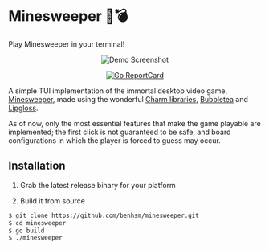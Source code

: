 
# Minesweeper 🚩💣

Play Minesweeper in your terminal!

<p align="center">
    <img src="https://i.postimg.cc/L5GGYZYG/demo.png" alt="Demo Screenshot">
</p>

<p align="center">
    <a href="https://goreportcard.com/report/github.com/benhsm/minesweeper"><img src="https://goreportcard.com/badge/benhsm/minesweeper" alt="Go ReportCard"></a>
</p>

A simple TUI implementation of the immortal desktop video game,
[Minesweeper](https://en.wikipedia.org/wiki/Minesweeper_(video_game)), made
using the wonderful [Charm libraries](https://charm.sh/libs/),
[Bubbletea](https://github.com/charmbracelet/bubbletea) and
[Lipgloss](https://github.com/charmbracelet/lipgloss).

As of now, only the most essential features that make the game playable are
implemented; the first click is not guaranteed to be safe, and board
configurations in which the player is forced to guess may occur.

## Installation

1. Grab the latest release binary for your platform

2. Build it from source

```sh
$ git clone https://github.com/benhsm/minesweeper.git
$ cd minesweeper
$ go build
$ ./minesweeper
```
